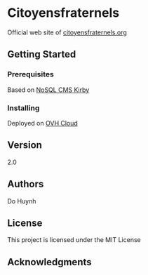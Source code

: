 # Citoyensfraternels
Official web site of [citoyensfraternels.org](http://citoyensfraternels.org)

## Getting Started

### Prerequisites
Based on [NoSQL CMS Kirby](https://getkirby.com/)

### Installing
Deployed on [OVH Cloud](https://www.ovh.com/)

## Version
2.0

## Authors
Do Huynh

## License
This project is licensed under the MIT License

## Acknowledgments
